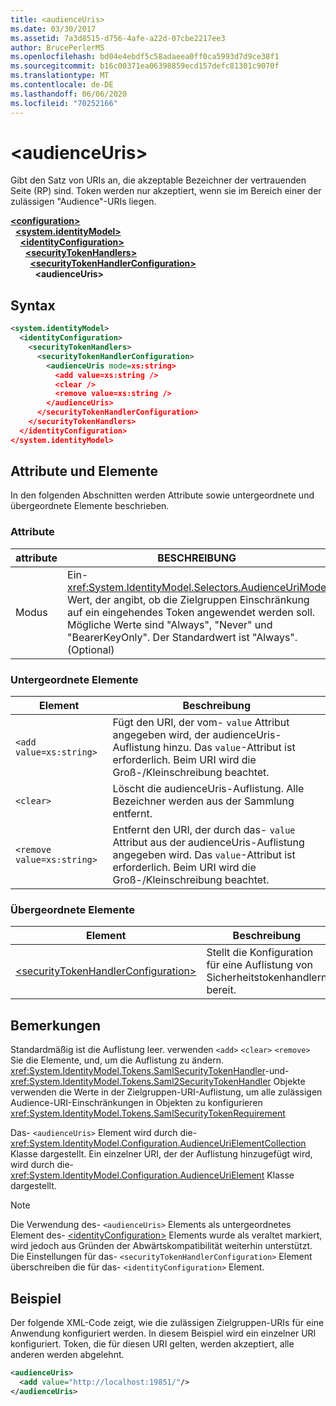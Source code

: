 ```yaml
---
title: <audienceUris>
ms.date: 03/30/2017
ms.assetid: 7a3d8515-d756-4afe-a22d-07cbe2217ee3
author: BrucePerlerMS
ms.openlocfilehash: bd04e4ebdf5c58adaeea0ff0ca5993d7d9ce38f1
ms.sourcegitcommit: b16c00371ea06398859ecd157defc81301c9070f
ms.translationtype: MT
ms.contentlocale: de-DE
ms.lasthandoff: 06/06/2020
ms.locfileid: "70252166"
---
```

# \<audienceUris>
Gibt den Satz von URIs an, die akzeptable Bezeichner der vertrauenden Seite (RP) sind. Token werden nur akzeptiert, wenn sie im Bereich einer der zulässigen "Audience"-URIs liegen.  
  
[**\<configuration>**](../configuration-element.md)\
&nbsp;&nbsp;[**\<system.identityModel>**](system-identitymodel.md)\
&nbsp;&nbsp;&nbsp;&nbsp;[**\<identityConfiguration>**](identityconfiguration.md)\
&nbsp;&nbsp;&nbsp;&nbsp;&nbsp;&nbsp;[**\<securityTokenHandlers>**](securitytokenhandlers.md)\
&nbsp;&nbsp;&nbsp;&nbsp;&nbsp;&nbsp;&nbsp;&nbsp;[**\<securityTokenHandlerConfiguration>**](securitytokenhandlerconfiguration.md)\
&nbsp;&nbsp;&nbsp;&nbsp;&nbsp;&nbsp;&nbsp;&nbsp;&nbsp;&nbsp;**\<audienceUris>**  
  
## <a name="syntax"></a>Syntax  
  
```xml  
<system.identityModel>  
  <identityConfiguration>  
    <securityTokenHandlers>  
      <securityTokenHandlerConfiguration>  
        <audienceUris mode=xs:string>  
          <add value=xs:string />  
          <clear />  
          <remove value=xs:string />  
        </audienceUris>  
      </securityTokenHandlerConfiguration>  
    </securityTokenHandlers>  
  </identityConfiguration>  
</system.identityModel>  
```  
  
## <a name="attributes-and-elements"></a>Attribute und Elemente  
 In den folgenden Abschnitten werden Attribute sowie untergeordnete und übergeordnete Elemente beschrieben.  
  
### <a name="attributes"></a>Attribute  
  
|attribute|BESCHREIBUNG|  
|---------------|-----------------|  
|Modus|Ein- <xref:System.IdentityModel.Selectors.AudienceUriMode> Wert, der angibt, ob die Zielgruppen Einschränkung auf ein eingehendes Token angewendet werden soll. Mögliche Werte sind "Always", "Never" und "BearerKeyOnly". Der Standardwert ist "Always". (Optional)|  
  
### <a name="child-elements"></a>Untergeordnete Elemente  
  
|Element|Beschreibung|  
|-------------|-----------------|  
|`<add value=xs:string>`|Fügt den URI, der vom- `value` Attribut angegeben wird, der audienceUris-Auflistung hinzu. Das `value`-Attribut ist erforderlich. Beim URI wird die Groß-/Kleinschreibung beachtet.|  
|`<clear>`|Löscht die audienceUris-Auflistung. Alle Bezeichner werden aus der Sammlung entfernt.|  
|`<remove value=xs:string>`|Entfernt den URI, der durch das- `value` Attribut aus der audienceUris-Auflistung angegeben wird. Das `value`-Attribut ist erforderlich. Beim URI wird die Groß-/Kleinschreibung beachtet.|  
  
### <a name="parent-elements"></a>Übergeordnete Elemente  
  
|Element|Beschreibung|  
|-------------|-----------------|  
|[\<securityTokenHandlerConfiguration>](securitytokenhandlerconfiguration.md)|Stellt die Konfiguration für eine Auflistung von Sicherheitstokenhandlern bereit.|  
  
## <a name="remarks"></a>Bemerkungen  
 Standardmäßig ist die Auflistung leer. verwenden `<add>` `<clear>` `<remove>` Sie die Elemente, und, um die Auflistung zu ändern. <xref:System.IdentityModel.Tokens.SamlSecurityTokenHandler>-und- <xref:System.IdentityModel.Tokens.Saml2SecurityTokenHandler> Objekte verwenden die Werte in der Zielgruppen-URI-Auflistung, um alle zulässigen Audience-URI-Einschränkungen in Objekten zu konfigurieren <xref:System.IdentityModel.Tokens.SamlSecurityTokenRequirement>  
  
 Das- `<audienceUris>` Element wird durch die- <xref:System.IdentityModel.Configuration.AudienceUriElementCollection> Klasse dargestellt. Ein einzelner URI, der der Auflistung hinzugefügt wird, wird durch die- <xref:System.IdentityModel.Configuration.AudienceUriElement> Klasse dargestellt.  
  
> [!NOTE]
> Die Verwendung des- `<audienceUris>` Elements als untergeordnetes Element des- [\<identityConfiguration>](identityconfiguration.md) Elements wurde als veraltet markiert, wird jedoch aus Gründen der Abwärtskompatibilität weiterhin unterstützt. Die Einstellungen für das- `<securityTokenHandlerConfiguration>` Element überschreiben die für das- `<identityConfiguration>` Element.  
  
## <a name="example"></a>Beispiel  
 Der folgende XML-Code zeigt, wie die zulässigen Zielgruppen-URIs für eine Anwendung konfiguriert werden. In diesem Beispiel wird ein einzelner URI konfiguriert. Token, die für diesen URI gelten, werden akzeptiert, alle anderen werden abgelehnt.  
  
```xml  
<audienceUris>  
  <add value="http://localhost:19851/"/>  
</audienceUris>  
```
